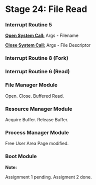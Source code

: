 # Stage 24: File Read

### Interrupt Routine 5
[**Open System Call:**](https://exposnitc.github.io/os_design-files/open.html) Args - Filename

[**Close System Call:**](https://exposnitc.github.io/os_design-files/close.html) Args - File Descriptor

### Interrupt Routine 8 (Fork)

### Interrupt Routine 6 (Read)

### File Manager Module
Open. Close. Buffered Read.

### Resource Manager Module
Acquire Buffer. Release Buffer.

### Process Manager Module
Free User Area Page modified.

### Boot Module

**Note:**

Assignment 1 pending. Assigment 2 done.